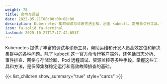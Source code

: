 ```yaml
---
weight: 78
title: 命令与调试
date: 2022-05-21T00:00:00+08:00
description: Kubernetes 集群调试与诊断方法全解，涵盖 kubectl、常用命令行工具、排障技巧、日志分析、资源监控与最佳实践，助力高效定位和解决集群问题。
icon: fa-solid fa-terminal
lastmod: 2025-10-27T17:17:42.653Z
---
```


Kubernetes 提供了丰富的调试与诊断工具，帮助运维和开发人员高效定位和解决集群中的各种问题。除了 kubectl 这一官方命令行客户端外，还包括日志分析、事件排查、网络与存储诊断、Pod 远程调试、资源监控等多种手段。掌握这些工具和方法，是保障集群稳定运行和高效故障排查的基础。

{{< list_children show_summary="true" style="cards"  >}}
